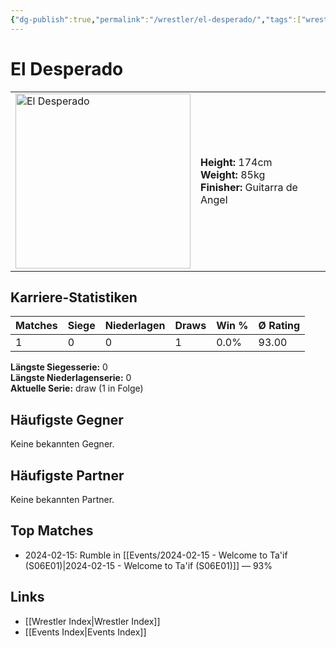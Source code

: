 ```yaml
---
{"dg-publish":true,"permalink":"/wrestler/el-desperado/","tags":["wrestler"],"noteIcon":"","created":"2025-08-11T09:33:18.595+02:00"}
---
```



# El Desperado

<table>
<tr>
<td><img src="El Desperado.png" width="280" alt="El Desperado"></td>
<td>
<b>Height:</b> 174cm<br>
<b>Weight:</b> 85kg<br>
<b>Finisher:</b> Guitarra de Angel<br>
</td>
</tr>
</table>

## Karriere-Statistiken

| Matches | Siege | Niederlagen | Draws | Win % | Ø Rating |
|---------|-------|-------------|-------|-------|-----------|
| 1 | 0 | 0 | 1 | 0.0% | 93.00 |

**Längste Siegesserie:** 0<br>**Längste Niederlagenserie:** 0<br>**Aktuelle Serie:** draw (1 in Folge)


## Häufigste Gegner
Keine bekannten Gegner.

## Häufigste Partner
Keine bekannten Partner.

## Top Matches
- 2024-02-15: Rumble in [[Events/2024-02-15 - Welcome to Ta'if (S06E01)\|2024-02-15 - Welcome to Ta'if (S06E01)]] — 93%

## Links
- [[Wrestler Index\|Wrestler Index]]
- [[Events Index\|Events Index]]
